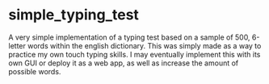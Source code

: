 # simple_typing_test
 A very simple implementation of a typing test based on a sample of 500, 6-letter words within the english dictionary. This was simply made as a way to practice my own touch typing skills. I may eventually implement this with its own GUI or deploy it as a web app, as well as increase the amount of possible words. 
